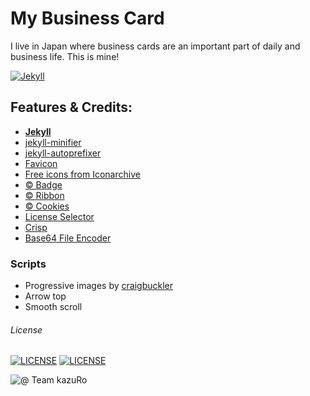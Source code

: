 # My Business Card
I live in Japan where business cards are an important part of daily and business life.
This is mine!

[![Jekyll](https://img.shields.io/badge/jekyll---ver%204.0---blue.svg)](https://jekyllrb.com/)

## Features & Credits:
- [**Jekyll**](http://jekyllrb.com)
- [jekyll-minifier](https://github.com/digitalsparky/jekyll-minifier)
- [jekyll-autoprefixer](https://github.com/vwochnik/jekyll-autoprefixer)
- [Favicon](https://realfavicongenerator.net)
- [Free icons from Iconarchive](http://www.iconarchive.com)
- [ © Badge](https://shields.io/)
- [ © Ribbon](https://github.com/simonwhitaker/github-fork-ribbon-css)
- [ © Cookies](https://jekyllcodex.org)
- [License Selector](https://ufal.github.io/public-license-selector/)
- [Crisp](app.crisp.chat)
- [Base64 File Encoder](http://jpillora.com/base64-encoder/)

### Scripts
- Progressive images by [craigbuckler](https://github.com/craigbuckler/progressive-image.js)
- Arrow top
- Smooth scroll

###### License
[![LICENSE](https://img.shields.io/badge/Personal%20Data%20Protected%20by%3A-EU%20GDPR%20Law-orange)](https://europa.eu/youreurope/business/dealing-with-customers/data-protection/data-protection-gdpr/index_en.htm)   [![LICENSE](https://img.shields.io/badge/roTokyo%20pictures-CC--BY--NC--ND%204.0-orange)](https://creativecommons.org/licenses/by-nc-nd/4.0/)

![@ Team kazuRo](https://img.shields.io/badge/@%20Team%20kazuRo%20%3A%20-%20%20We%20are%20humans!-informational)
